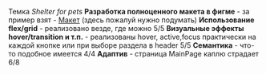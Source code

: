 Темка *Shelter for pets*
**Разработка полноценного макета в фигме** - за пример взят - [Макет]([https://pages.github.com/](https://www.figma.com/file/vec7YGVG8QHvIkx3OtxoZM/FRONTEND-КОНКУРС?type=design&node-id=0-1&mode=design&t=AsNmb8QwQhgBr8Mu-0)) (здесь пожалуй нужно подумать)
**Использование flex/grid** - реализовано везде, где можно 5/5
**Визуальные эффекты hover/transition и т.п.** - реализованы hover, active,focus практически на каждой кнопке или при выборе раздела в header 5/5
**Семантика** - что-то подобное имеется 4/4
**Адаптив** - страница MainPage каплю страдает 6/8


